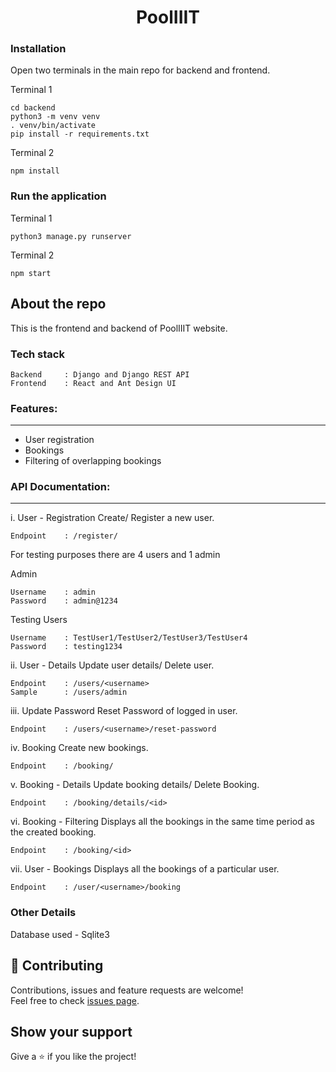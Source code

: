 <h1 align="center">PoolIIIT</h1>

### Installation

Open two terminals in the main repo for backend and frontend.

Terminal 1

	cd backend
	python3 -m venv venv
	. venv/bin/activate
	pip install -r requirements.txt

Terminal 2
	
	npm install

### Run the application

Terminal 1

	python3 manage.py runserver

Terminal 2
	
	npm start

## About the repo

This is the frontend and backend of PoolIIIT website.

### Tech stack 

	Backend 	: Django and Django REST API
	Frontend	: React and Ant Design UI

### Features:
---------
* User registration
* Bookings
* Filtering of overlapping bookings

### API Documentation:
-----------------

i. User - Registration
Create/ Register a new user.

	Endpoint 	: /register/

For testing purposes there are 4 users and 1 admin

Admin

	Username	: admin
	Password	: admin@1234

Testing Users

	Username	: TestUser1/TestUser2/TestUser3/TestUser4
	Password 	: testing1234

ii. User - Details
Update user details/ Delete user.

	Endpoint	: /users/<username>
	Sample		: /users/admin 

iii. Update Password
Reset Password of logged in user.

	Endpoint	: /users/<username>/reset-password

iv. Booking
Create new bookings.

	Endpoint	: /booking/

v. Booking - Details
Update booking details/ Delete Booking.

	Endpoint	: /booking/details/<id>

vi. Booking - Filtering
Displays all the bookings in the same time period as the created booking.

	Endpoint	: /booking/<id>

vii. User - Bookings
Displays all the bookings of a particular user.

	Endpoint	: /user/<username>/booking

### Other Details

Database used - Sqlite3

## 🤝 Contributing

Contributions, issues and feature requests are welcome!<br/>Feel free to check [issues page](https://github.com/divyamagwl/PoolIIIT/issues).

 
## Show your support

Give a ⭐️ if you like the project!
